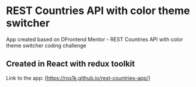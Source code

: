 # REST Countries API with color theme switcher

App created based on DFrontend Mentor - REST Countries API with color theme switcher coding challenge

## Created in React with redux toolkit


Link to the app: [https://ros1k.github.io/rest-countries-app/]

